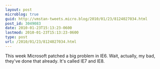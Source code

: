 ```yaml
---
layout: post
microblog: true
guid: http://vmstan-tweets.micro.blog/2010/01/23/8124027034.html
post_id: 3049083
date: 2010-01-23T15:13:23-0600
lastmod: 2010-01-23T15:13:23-0600
type: post
url: /2010/01/23/8124027034.html
---
```

This week Microsoft patched a big problem in IE6. Wait, actually, my bad, they've done that already. It's called IE7 and IE8.
